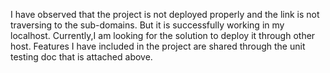 I have observed that the project is not deployed properly and the link is not traversing to the sub-domains.
But it is successfully working in my localhost.
Currently,I am looking for the solution to deploy it through other host.
Features I have included in the project are shared through the unit testing doc that is attached above.
